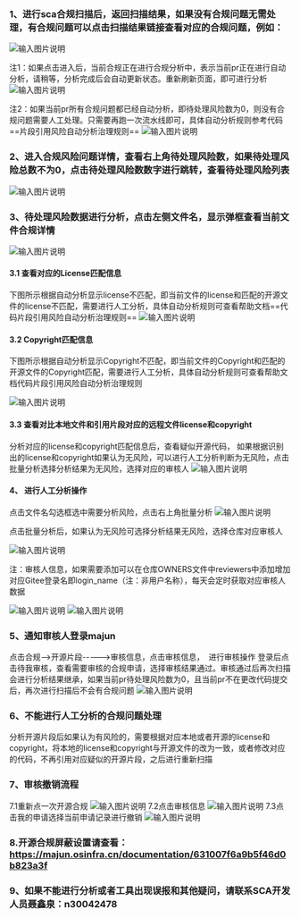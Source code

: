 ### 1、进行sca合规扫描后，返回扫描结果，如果没有合规问题无需处理，有合规问题可以点击扫描结果链接查看对应的合规问题，例如： 

![输入图片说明](picture/%E9%A3%8E%E9%99%A9%E5%A4%84%E7%90%86/detail1.jpg)

注1：如果点击进入后，当前合规正在进行合规分析中，表示当前pr正在进行自动分析，请稍等，分析完成后会自动更新状态。重新刷新页面，即可进行分析
![输入图片说明](picture/%E9%A3%8E%E9%99%A9%E5%A4%84%E7%90%86/detail2.jpg)

注2：如果当前pr所有合规问题都已经自动分析，即待处理风险数为0，则没有合规问题需要人工处理。只需要再跑一次流水线即可，具体自动分析规则参考代码==片段引用风险自动分析治理规则==
![输入图片说明](picture/%E9%A3%8E%E9%99%A9%E5%A4%84%E7%90%86/detail3.jpg)


### 2、进入合规风险问题详情，查看右上角待处理风险数，如果待处理风险总数不为0，点击待处理风险数数字进行跳转，查看待处理风险列表
![输入图片说明](picture/%E9%A3%8E%E9%99%A9%E5%A4%84%E7%90%86/detail4.jpg)


### 3、待处理风险数据进行分析，点击左侧文件名，显示弹框查看当前文件合规详情

![输入图片说明](picture/%E9%A3%8E%E9%99%A9%E5%A4%84%E7%90%86/detail5.jpg)



 #### 3.1 查看对应的License匹配信息
下图所示根据自动分析显示license不匹配，即当前文件的license和匹配的开源文件的license不匹配，需要进行人工分析，具体自动分析规则可查看帮助文档==代码片段引用风险自动分析治理规则==
![输入图片说明](picture/%E9%A3%8E%E9%99%A9%E5%A4%84%E7%90%86/detail6.jpg)



 #### 3.2 Copyright匹配信息
下图所示根据自动分析显示Copyright不匹配，即当前文件的Copyright和匹配的开源文件的Copyright匹配，需要进行人工分析，具体自动分析规则可查看帮助文档代码片段引用风险自动分析治理规则

![输入图片说明](picture/%E9%A3%8E%E9%99%A9%E5%A4%84%E7%90%86/detail7.jpg)


#### 3.3 查看对比本地文件和引用片段对应的远程文件license和copyright
分析对应的license和copyright匹配信息后，查看疑似开源代码， 如果根据识别出的license和copyright如果认为无风险，可以进行人工分析判断为无风险，点击批量分析选择分析结果为无风险，选择对应的审核人
![输入图片说明](picture/%E9%A3%8E%E9%99%A9%E5%A4%84%E7%90%86/detail8.jpg)


 #### 4、 进行人工分析操作
点击文件名勾选框选中需要分析风险，点击右上角批量分析
![输入图片说明](picture/%E9%A3%8E%E9%99%A9%E5%A4%84%E7%90%86/detail9.jpg)


点击批量分析后，如果认为无风险可选择分析结果无风险，选择仓库对应审核人

![输入图片说明](picture/%E9%A3%8E%E9%99%A9%E5%A4%84%E7%90%86/detail10.jpg)


注：审核人信息，如果需要添加可以在仓库OWNERS文件中reviewers中添加增加对应Gitee登录名即login_name（注：非用户名称），每天会定时获取对应审核人数据

![输入图片说明](picture/%E9%A3%8E%E9%99%A9%E5%A4%84%E7%90%86/detail11.jpg)
![输入图片说明](picture/%E9%A3%8E%E9%99%A9%E5%A4%84%E7%90%86/detail12.jpg)
### 5、通知审核人登录majun
点击合规—>开源片段----->审核信息，点击审核信息， 
进行审核操作
登录后点击待我审核，查看需要审核的合规申请，选择审核结果通过。审核通过后再次扫描会进行分析结果继承，如果当前pr待处理风险数为0，且当前pr不在更改代码提交后，再次进行扫描后不会有合规问题
![输入图片说明](picture/%E9%A3%8E%E9%99%A9%E5%A4%84%E7%90%86/detail14.jpg)

### 6、不能进行人工分析的合规问题处理
  分析开源片段后如果认为有风险的，需要根据对应本地或者开源的license和copyright，将本地的license和copyright与开源文件的改为一致，或者修改对应的代码，不再引用对应疑似的开源片段，之后进行重新扫描

### 7、审核撤销流程
7.1重新点一次开源合规
![输入图片说明](picture/%E9%A3%8E%E9%99%A9%E5%A4%84%E7%90%86/detail15.jpg)
7.2点击审核信息
![输入图片说明](picture/%E9%A3%8E%E9%99%A9%E5%A4%84%E7%90%86/detail16.jpg)
7.3点击我的申请选择当前申请记录进行撤销
![输入图片说明](picture/%E9%A3%8E%E9%99%A9%E5%A4%84%E7%90%86/detail17.jpg)

### 8.开源合规屏蔽设置请查看：https://majun.osinfra.cn/documentation/631007f6a9b5f46d0b823a3f

### 9、如果不能进行分析或者工具出现误报和其他疑问，请联系SCA开发人员聂鑫泉：n30042478
